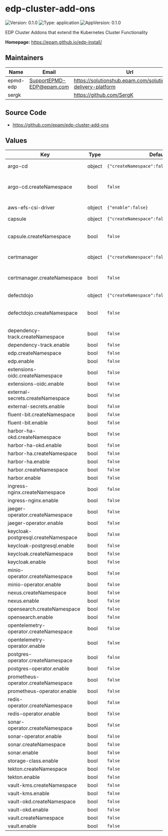 # edp-cluster-add-ons

![Version: 0.1.0](https://img.shields.io/badge/Version-0.1.0-informational?style=flat-square) ![Type: application](https://img.shields.io/badge/Type-application-informational?style=flat-square) ![AppVersion: 0.1.0](https://img.shields.io/badge/AppVersion-0.1.0-informational?style=flat-square)

EDP Cluster Addons that extend the Kubernetes Cluster Functionality

**Homepage:** <https://epam.github.io/edp-install/>

## Maintainers

| Name | Email | Url |
| ---- | ------ | --- |
| epmd-edp | <SupportEPMD-EDP@epam.com> | <https://solutionshub.epam.com/solution/epam-delivery-platform> |
| sergk |  | <https://github.com/SergK> |

## Source Code

* <https://github.com/epam/edp-cluster-add-ons>

## Values

| Key | Type | Default | Description |
|-----|------|---------|-------------|
| argo-cd | object | `{"createNamespace":false,"enable":false}` | ArgoCD Deployment |
| argo-cd.createNamespace | bool | `false` | whether to create the namespace or not |
| aws-efs-csi-driver | object | `{"enable":false}` | AWS EFS CSI Driver |
| capsule | object | `{"createNamespace":false,"enable":false}` | Capsule |
| capsule.createNamespace | bool | `false` | whether to create the namespace or not |
| certmanager | object | `{"createNamespace":false,"enable":false}` | Cert Manager |
| certmanager.createNamespace | bool | `false` | whether to create the namespace or not |
| defectdojo | object | `{"createNamespace":false,"enable":false}` | DefectDojo |
| defectdojo.createNamespace | bool | `false` | whether to create the namespace or not |
| dependency-track.createNamespace | bool | `false` |  |
| dependency-track.enable | bool | `false` |  |
| edp.createNamespace | bool | `false` |  |
| edp.enable | bool | `false` |  |
| extensions-oidc.createNamespace | bool | `false` |  |
| extensions-oidc.enable | bool | `false` |  |
| external-secrets.createNamespace | bool | `false` |  |
| external-secrets.enable | bool | `false` |  |
| fluent-bit.createNamespace | bool | `false` |  |
| fluent-bit.enable | bool | `false` |  |
| harbor-ha-okd.createNamespace | bool | `false` |  |
| harbor-ha-okd.enable | bool | `false` |  |
| harbor-ha.createNamespace | bool | `false` |  |
| harbor-ha.enable | bool | `false` |  |
| harbor.createNamespace | bool | `false` |  |
| harbor.enable | bool | `false` |  |
| ingress-nginx.createNamespace | bool | `false` |  |
| ingress-nginx.enable | bool | `false` |  |
| jaeger-operator.createNamespace | bool | `false` |  |
| jaeger-operator.enable | bool | `false` |  |
| keycloak-postgresql.createNamespace | bool | `false` |  |
| keycloak-postgresql.enable | bool | `false` |  |
| keycloak.createNamespace | bool | `false` |  |
| keycloak.enable | bool | `false` |  |
| minio-operator.createNamespace | bool | `false` |  |
| minio-operator.enable | bool | `false` |  |
| nexus.createNamespace | bool | `false` |  |
| nexus.enable | bool | `false` |  |
| opensearch.createNamespace | bool | `false` |  |
| opensearch.enable | bool | `false` |  |
| opentelemetry-operator.createNamespace | bool | `false` |  |
| opentelemetry-operator.enable | bool | `false` |  |
| postgres-operator.createNamespace | bool | `false` |  |
| postgres-operator.enable | bool | `false` |  |
| prometheus-operator.createNamespace | bool | `false` |  |
| prometheus-operator.enable | bool | `false` |  |
| redis-operator.createNamespace | bool | `false` |  |
| redis-operator.enable | bool | `false` |  |
| sonar-operator.createNamespace | bool | `false` |  |
| sonar-operator.enable | bool | `false` |  |
| sonar.createNamespace | bool | `false` |  |
| sonar.enable | bool | `false` |  |
| storage-class.enable | bool | `false` |  |
| tekton.createNamespace | bool | `false` |  |
| tekton.enable | bool | `false` |  |
| vault-kms.createNamespace | bool | `false` |  |
| vault-kms.enable | bool | `false` |  |
| vault-okd.createNamespace | bool | `false` |  |
| vault-okd.enable | bool | `false` |  |
| vault.createNamespace | bool | `false` |  |
| vault.enable | bool | `false` |  |

